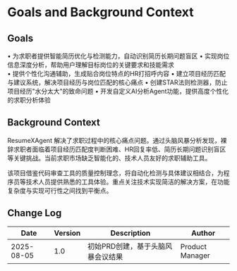 # Goals and Background Context

## Goals

• 为求职者提供智能简历优化与检测能力，自动识别简历长期问题盲区
• 实现岗位信息深度分析，帮助用户理解目标岗位的关键要求和技能需求  
• 提供个性化沟通辅助，生成贴合岗位特点的HR打招呼内容
• 建立项目经历匹配与建议系统，解决项目经历与岗位匹配的核心痛点
• 创建STAR法则检测器，防止项目经历"水分太大"的致命问题
• 开发自定义AI分析Agent功能，提供高度个性化的求职分析体验

## Background Context

ResumeXAgent 解决了求职过程中的核心痛点问题。通过头脑风暴分析发现，裸辞求职者面临着项目经历匹配度判断困难、HR回复率低、简历长期问题识别盲区等关键挑战。当前求职市场缺乏智能化的、技术人员友好的求职辅助工具。

该项目借鉴代码审查工具的质量控制理念，将自动化检测与具体建议相结合，为程序员等技术人员提供熟悉的工具体验。重点关注技术实现简洁的解决方案，在功能复杂度与实现可行性之间找到平衡点。

## Change Log

| Date | Version | Description | Author |
|------|---------|-------------|---------|
| 2025-08-05 | 1.0 | 初始PRD创建，基于头脑风暴会议结果 | Product Manager |
